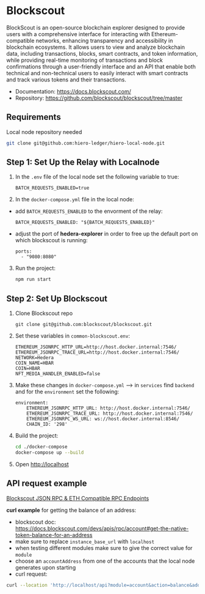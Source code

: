 # Blockscout

BlockScout is an open-source blockchain explorer designed to provide users with a comprehensive interface for interacting with Ethereum-compatible networks, enhancing transparency and accessibility in blockchain ecosystems. It allows users to view and analyze blockchain data, including transactions, blocks, smart contracts, and token information, while providing real-time monitoring of transactions and block confirmations through a user-friendly interface and an API that enable both technical and non-technical users to easily interact with smart contracts and track various tokens and their transactions.

- Documentation: https://docs.blockscout.com/
- Repository: https://github.com/blockscout/blockscout/tree/master

## Requirements
Local node repository needed
```bash
git clone git@github.com:hiero-ledger/hiero-local-node.git
```

## Step 1: Set Up the Relay with Localnode

1. In the `.env` file of the local node set the following variable to true:

   ```env
   BATCH_REQUESTS_ENABLED=true
   ```
2. In the `docker-compose.yml` file in the local node:
- add `BATCH_REQUESTS_ENABLED` to the envorment of the relay:
    ```
    BATCH_REQUESTS_ENABLED: "${BATCH_REQUESTS_ENABLED}"
    ```

- adjust the port of **hedera-explorer** in order to free up the default port on which blockscout is running:
    ```
    ports:
      - "9080:8080"
    ```

3. Run the project:
    ```bash
    npm run start
    ```
## Step 2: Set Up Blockscout
1. Clone Blockscout repo
    ```git
    git clone git@github.com:blockscout/blockscout.git
    ```
2. Set these variables in `common-blockscout.env`:
    ```env
    ETHEREUM_JSONRPC_HTTP_URL=http://host.docker.internal:7546/
    ETHEREUM_JSONRPC_TRACE_URL=http://host.docker.internal:7546/
    NETWORK=Hedera
    COIN_NAME=HBAR
    COIN=HBAR
    NFT_MEDIA_HANDLER_ENABLED=false
    ```
3. Make these changes in `docker-compose.yml` --> in `services` find `backend` and for the `environment` set the following:
    ```
    environment:
        ETHEREUM_JSONRPC_HTTP_URL: http://host.docker.internal:7546/
        ETHEREUM_JSONRPC_TRACE_URL: http://host.docker.internal:7546/
        ETHEREUM_JSONRPC_WS_URL: ws://host.docker.internal:8546/
        CHAIN_ID: '298'
    ```
4. Build the project:
    ```bash
    cd ./docker-compose
    docker-compose up --build
    ```
5. Open [http://localhost](http://localhost)

## API request example
[Blockscout JSON RPC & ETH Compatible RPC Endpoints](https://docs.blockscout.com/devs/apis/rpc)

**curl example** for getting the balance of an address:
   - blockscout doc: https://docs.blockscout.com/devs/apis/rpc/account#get-the-native-token-balance-for-an-address
   - make sure to replace `instance_base_url` with `localhost`
   - when testing different modules make sure to give the correct value for `module`
   - choose an `accountAddress` from one of the accounts that the local node generates upon starting
   - curl request:
   ```bash
   curl --location 'http://localhost/api?module=account&action=balance&address={accountAddress}'
   ```
